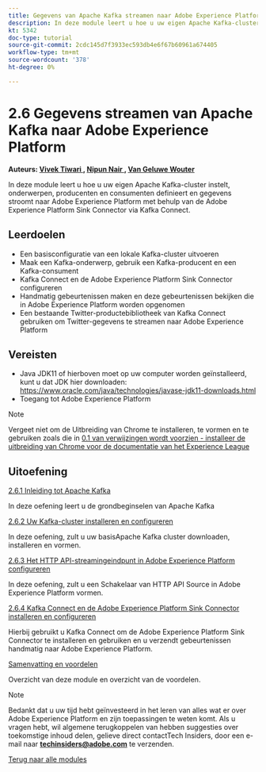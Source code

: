 ```yaml
---
title: Gegevens van Apache Kafka streamen naar Adobe Experience Platform
description: In deze module leert u hoe u uw eigen Apache Kafka-cluster instelt, onderwerpen, producenten en consumenten definieert en gegevens stroomt naar Adobe Experience Platform met behulp van de Adobe Experience Platform Sink Connector voor Kafka Connect.
kt: 5342
doc-type: tutorial
source-git-commit: 2cdc145d7f3933ec593db4e6f67b60961a674405
workflow-type: tm+mt
source-wordcount: '378'
ht-degree: 0%

---
```


# 2.6 Gegevens streamen van Apache Kafka naar Adobe Experience Platform

**Auteurs: [ Vivek Tiwari ](https://www.linkedin.com/in/vivek-tiwari-25092656/), [ Nipun Nair ](https://www.linkedin.com/in/nipunnair/), [ Van Geluwe Wouter ](https://www.linkedin.com/in/woutervangeluwe/)**

In deze module leert u hoe u uw eigen Apache Kafka-cluster instelt, onderwerpen, producenten en consumenten definieert en gegevens stroomt naar Adobe Experience Platform met behulp van de Adobe Experience Platform Sink Connector via Kafka Connect.

## Leerdoelen

- Een basisconfiguratie van een lokale Kafka-cluster uitvoeren
- Maak een Kafka-onderwerp, gebruik een Kafka-producent en een Kafka-consument
- Kafka Connect en de Adobe Experience Platform Sink Connector configureren
- Handmatig gebeurtenissen maken en deze gebeurtenissen bekijken die in Adobe Experience Platform worden opgenomen
- Een bestaande Twitter-productebibliotheek van Kafka Connect gebruiken om Twitter-gegevens te streamen naar Adobe Experience Platform

## Vereisten

- Java JDK11 of hierboven moet op uw computer worden geïnstalleerd, kunt u dat JDK hier downloaden: [ https://www.oracle.com/java/technologies/javase-jdk11-downloads.html ](https://www.oracle.com/java/technologies/javase-jdk11-downloads.html)
- Toegang tot Adobe Experience Platform

>[!NOTE]
>
>Vergeet niet om de Uitbreiding van Chrome te installeren, te vormen en te gebruiken zoals die in [ 0.1 van verwijzingen wordt voorzien - installeer de uitbreiding van Chrome voor de documentatie van het Experience League ](../../gettingstarted/gettingstarted/ex1.md)

## Uitoefening

[2.6.1 Inleiding tot Apache Kafka](./ex1.md)

In deze oefening leert u de grondbeginselen van Apache Kafka

[2.6.2 Uw Kafka-cluster installeren en configureren](./ex2.md)

In deze oefening, zult u uw basisApache Kafka cluster downloaden, installeren en vormen.

[2.6.3 Het HTTP API-streamingeindpunt in Adobe Experience Platform configureren](./ex3.md)

In deze oefening, zult u een Schakelaar van HTTP API Source in Adobe Experience Platform vormen.

[2.6.4 Kafka Connect en de Adobe Experience Platform Sink Connector installeren en configureren](./ex4.md)

Hierbij gebruikt u Kafka Connect om de Adobe Experience Platform Sink Connector te installeren en gebruiken en u verzendt gebeurtenissen handmatig naar Adobe Experience Platform.

[Samenvatting en voordelen](./summary.md)

Overzicht van deze module en overzicht van de voordelen.

>[!NOTE]
>
>Bedankt dat u uw tijd hebt geïnvesteerd in het leren van alles wat er over Adobe Experience Platform en zijn toepassingen te weten komt. Als u vragen hebt, wil algemene terugkoppelen van hebben suggesties over toekomstige inhoud delen, gelieve direct contactTech Insiders, door een e-mail naar **techinsiders@adobe.com** te verzenden.

[Terug naar alle modules](../../../overview.md)
